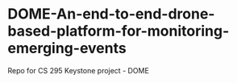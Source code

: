 # DOME-An-end-to-end-drone-based-platform-for-monitoring-emerging-events
Repo for CS 295 Keystone project - DOME

